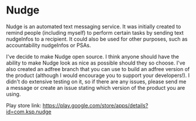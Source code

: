 # Nudge
Nudge is an automated text messaging service. It was initially created to remind people (including myself) to perform
certain tasks by sending text nudgeInfos to a recipient. It could also be used for other purposes, such as
accountability nudgeInfos or PSAs.

I've decide to make Nudge open source. I think anyone should have the ability to make Nudge look as nice as possible should they so choose. I've also created an adfree branch that you can use to build an adfree version of the product (although I would encourage you to support your developers!). I didn't do extensive testing on it, so if there are any issues, please send me a message or create an issue stating which version of the product you are using.

Play store link: https://play.google.com/store/apps/details?id=com.ksp.nudge
